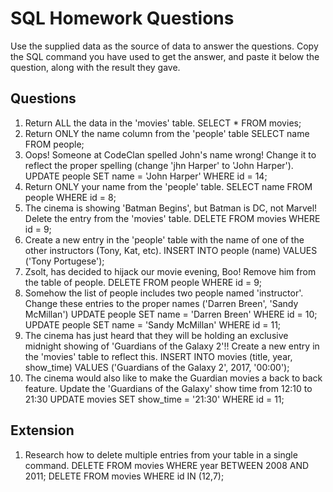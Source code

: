 # SQL Homework Questions

Use the supplied data as the source of data to answer the questions.  Copy the SQL command you have used to get the answer, and paste it below the question, along with the result they gave.

## Questions

1. Return ALL the data in the 'movies' table.
    SELECT * FROM movies;
2. Return ONLY the name column from the 'people' table
    SELECT name FROM people;
3. Oops! Someone at CodeClan spelled John's name wrong! Change it to reflect the proper spelling (change 'jhn Harper' to 'John Harper').
    UPDATE people SET name = 'John Harper' WHERE id = 14;
4. Return ONLY your name from the 'people' table.
    SELECT name FROM people WHERE id = 8;
5. The cinema is showing 'Batman Begins', but Batman is DC, not Marvel! Delete the entry from the 'movies' table.
    DELETE FROM movies WHERE id = 9;
6. Create a new entry in the 'people' table with the name of one of the other instructors (Tony, Kat, etc).
    INSERT INTO people (name) VALUES ('Tony Portugese');
7. Zsolt, has decided to hijack our movie evening, Boo! Remove him from the table of people.
    DELETE FROM people WHERE id = 9;
8. Somehow the list of people includes two people named 'instructor'. Change these entries to the proper names ('Darren Breen', 'Sandy McMillan')
    UPDATE people SET name = 'Darren Breen' WHERE id = 10;
    UPDATE people SET name = 'Sandy McMillan' WHERE id = 11;
9. The cinema has just heard that they will be holding an exclusive midnight showing of 'Guardians of the Galaxy 2'!! Create a new entry in the 'movies' table to reflect this.
    INSERT INTO movies (title, year, show_time) VALUES ('Guardians of the Galaxy 2', 2017, '00:00');
10. The cinema would also like to make the Guardian movies a back to back feature. Update the 'Guardians of the Galaxy' show time from 12:10 to 21:30
    UPDATE movies SET show_time = '21:30' WHERE id = 11;

## Extension

1. Research how to delete multiple entries from your table in a single command.
    DELETE FROM movies WHERE year BETWEEN 2008 AND 2011;
    DELETE FROM movies WHERE id IN (12,7);
